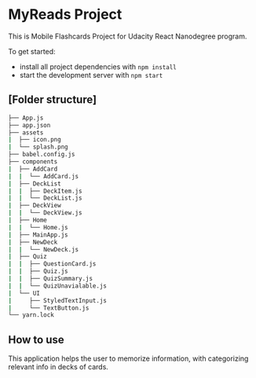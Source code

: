 # MyReads Project
This is Mobile Flashcards Project for Udacity React Nanodegree program.  

To get started:

* install all project dependencies with `npm install`
* start the development server with `npm start`

## [Folder structure]
```bash
├── App.js
├── app.json
├── assets
|  ├── icon.png
|  └── splash.png
├── babel.config.js
├── components
|  ├── AddCard
|  |  └── AddCard.js
|  ├── DeckList
|  |  ├── DeckItem.js
|  |  └── DeckList.js
|  ├── DeckView
|  |  └── DeckView.js
|  ├── Home
|  |  └── Home.js
|  ├── MainApp.js
|  ├── NewDeck
|  |  └── NewDeck.js
|  ├── Quiz
|  |  ├── QuestionCard.js
|  |  ├── Quiz.js
|  |  ├── QuizSummary.js
|  |  └── QuizUnavialable.js
|  └── UI
|     ├── StyledTextInput.js
|     └── TextButton.js
└── yarn.lock
```

## How to use
This application helps the user to memorize information, with categorizing relevant info in decks of cards.